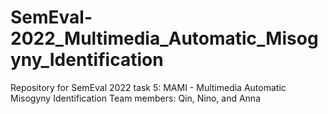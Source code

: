 # SemEval-2022_Multimedia_Automatic_Misogyny_Identification

Repository for SemEval 2022 task 5: MAMI - Multimedia Automatic Misogyny Identification
Team members: Qin, Nino, and Anna
